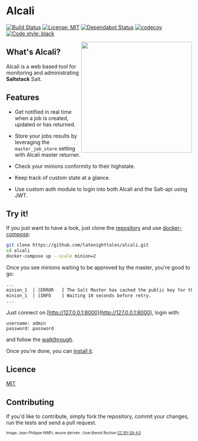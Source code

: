 # Alcali

[![Build Status](https://travis-ci.org/latenighttales/alcali.svg?branch=2019.2.0)](https://travis-ci.org/latenighttales/alcali)
[![License: MIT](https://img.shields.io/badge/License-MIT-blue.svg)](https://opensource.org/licenses/MIT)
[![Dependabot Status](https://api.dependabot.com/badges/status?host=github&repo=latenighttales/alcali)](https://dependabot.com)
[![codecov](https://codecov.io/gh/latenighttales/alcali/branch/2019.2.0/graph/badge.svg)](https://codecov.io/gh/latenighttales/alcali)
[![Code style: black](https://img.shields.io/badge/code%20style-black-000000.svg)](https://github.com/python/black)

<img align="right" height="300" src="https://upload.wikimedia.org/wikipedia/commons/5/5f/Logo_du_Mois_de_la_contribution_sans_texte.svg">


## What's Alcali?

Alcali is a web based tool for monitoring and administrating **Saltstack** Salt.

## Features

- Get notified in real time when a job is created, updated or has returned. 

- Store your jobs results by leveraging the `master_job_store` setting with Alcali master returner.

- Check your minions conformity to their highstate.

- Keep track of custom state at a glance.

- Use custom auth module to login into both Alcali and the Salt-api using JWT.

## Try it!

If you just want to have a look, just clone the [repository](https://github.com/latenighttales/alcali.git) and use [docker-compose](https://docs.docker.com/compose/):

```bash
git clone https://github.com/latenighttales/alcali.git
cd alcali
docker-compose up --scale minion=2
```


Once you see minions waiting to be approved by the master, you're good to go:

```bash
...
minion_1  | [ERROR   ] The Salt Master has cached the public key for this node, this salt minion will wait for 10 seconds before attempting to re-authenticate
minion_1  | [INFO    ] Waiting 10 seconds before retry.
...
```

Just connect on [http://127.0.0.1:8000](http://127.0.0.1:8000), login with:

```commandline
username: admin
password: password
```

and follow the [walkthrough](https://alcali.dev/walkthrough/).

Once you're done, you can [install it](https://alcali.dev/installation/).
## Licence

[MIT](LICENSE)

## Contributing

If you'd like to contribute, simply fork the repository, commit your changes, run the tests and send a pull request.

<sub><sub>Image: Jean-Philippe WMFr, œuvre dérivée : User:Benoit Rochon [CC BY-SA 4.0](https://creativecommons.org/licenses/by-sa/4.0)</sub></sub>
